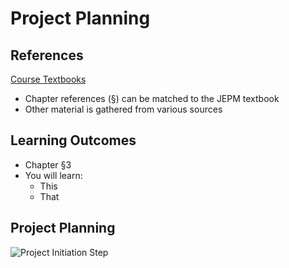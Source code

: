 # Project Planning #

## References

[Course Textbooks](textbooks.md)

- Chapter references (&sect;) can be matched to the JEPM textbook
- Other material is gathered from various sources

## Learning Outcomes ##
- Chapter &sect;3
- You will learn:
	- This
	- That
	
## Project Planning ##

![Project Initiation Step][4steps-pm-plan]

[4steps-pm-plan]: https://s3-us-west-2.amazonaws.com/oosa-wiki/uploads/images/4steps-pm-plan.png